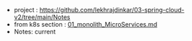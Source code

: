 - project : https://github.com/lekhrajdinkar/03-spring-cloud-v2/tree/main/Notes
- from k8s section : [01_monolith_MicroServices.md](../../03_Kubernetes/00_kickOff/01_monolith_MicroServices.md)
- Notes: current